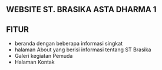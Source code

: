 ## WEBSITE ST. BRASIKA ASTA DHARMA 1

## FITUR

- beranda dengan beberapa informasi singkat
- halaman About yang berisi informasi tentang ST Brasika
- Galeri kegiatan Pemuda
- Halaman Kontak
